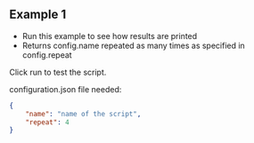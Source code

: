 ## Example 1

- Run this example to see how results are printed
- Returns config.name repeated as many times
as specified in config.repeat

Click run to test the script.

configuration.json file needed:
```json
{
    "name": "name of the script",
    "repeat": 4
}
```